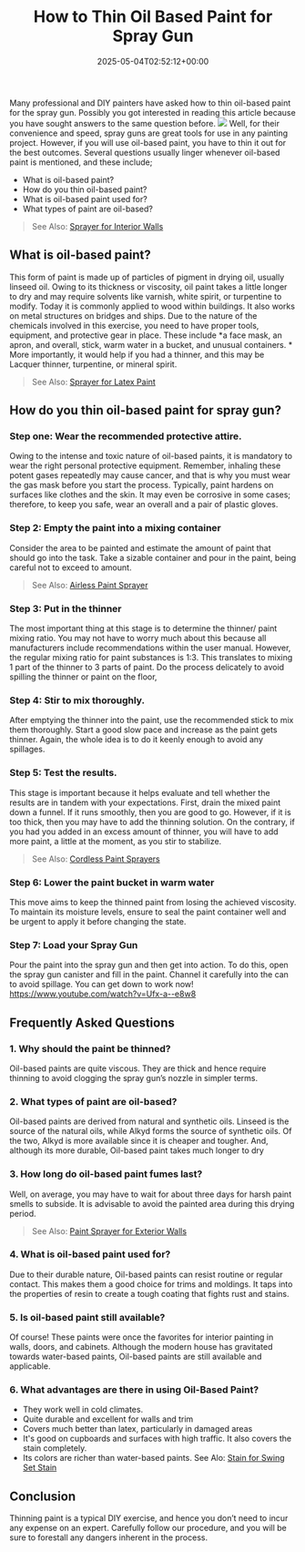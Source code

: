 ﻿---
layout: post
title: How to Thin Oil Based Paint for Spray Gun
date: '2025-05-04T02:52:12+00:00'
categories:
- DIY Paintings
tags: []
slug: /how-to-thin-oil-based-paint-for-spray-gun/
lastmod: 2025-05-07T12:21:28+03:00
---

Many professional and DIY painters have asked how to thin oil-based paint for the spray gun. Possibly you got interested in reading this article because you have sought answers to the same question before.
![](/assets/img/img/)
Well, for their convenience and speed, spray guns are great tools for use in any painting project. However, if you will use oil-based paint, you have to thin it out for the best outcomes.
Several questions usually linger whenever oil-based paint is mentioned, and these include;
- What is oil-based paint?
- How do you thin oil-based paint?
- What is oil-based paint used for?
- What types of paint are oil-based?
> See Also:
> [Sprayer for Interior Walls](https://pestpolicy.com/best-paint-sprayer-for-interior-walls/)
## What is oil-based paint?
This form of paint is made up of particles of pigment in drying oil, usually linseed oil.
Owing to its thickness or viscosity, oil paint takes a little longer to dry and may require solvents like varnish, white spirit, or turpentine to modify. Today it is commonly applied to wood within buildings. It also works on metal structures on bridges and ships.
Due to the nature of the chemicals involved in this exercise, you need to have proper tools, equipment, and protective gear in place.
These include
*a face mask, an apron, and overall, stick, warm water in a bucket, and unusual containers. *
More importantly, it would help if you had a thinner, and this may be Lacquer thinner, turpentine, or mineral spirit.
> See Also:
> [Sprayer for Latex Paint](https://pestpolicy.com/best-sprayer-for-latex-paint/)
## How do you thin oil-based paint for spray gun?
### Step one: Wear the recommended protective attire.
Owing to the intense and toxic nature of oil-based paints, it is mandatory to wear the right personal protective equipment. Remember, inhaling these potent gases repeatedly may cause cancer, and that is why you must wear the gas mask before you start the process.
Typically, paint hardens on surfaces like clothes and the skin. It may even be corrosive in some cases; therefore, to keep you safe, wear an overall and a pair of plastic gloves.
### Step 2: Empty the paint into a mixing container
Consider the area to be painted and estimate the amount of paint that should go into the task. Take a sizable container and pour in the paint, being careful not to exceed to amount.
> See Also:
> [Airless Paint Sprayer](https://pestpolicy.com/best-airless-paint-sprayer/)
### Step 3: Put in the thinner
The most important thing at this stage is to determine the thinner/ paint mixing ratio. You may not have to worry much about this because all manufacturers include recommendations within the user manual.
However, the regular mixing ratio for paint substances is 1:3. This translates to mixing 1 part of the thinner to 3 parts of paint. Do the process delicately to avoid spilling the thinner or paint on the floor,
### Step 4: Stir to mix thoroughly.
After emptying the thinner into the paint, use the recommended stick to mix them thoroughly. Start a good slow pace and increase as the paint gets thinner. Again, the whole idea is to do it keenly enough to avoid any spillages.
### Step 5: Test the results.
This stage is important because it helps evaluate and tell whether the results are in tandem with your expectations. First, drain the mixed paint down a funnel. If it runs smoothly, then you are good to go.
However, if it is too thick, then you may have to add the thinning solution. On the contrary, if you had you added in an excess amount of thinner, you will have to add more paint, a little at the moment, as you stir to stabilize.
> See Also:
> [Cordless Paint Sprayers](https://pestpolicy.com/best-cordless-paint-sprayers/)
### Step 6: Lower the paint bucket in warm water
This move aims to keep the thinned paint from losing the achieved viscosity. To maintain its moisture levels, ensure to seal the paint container well and be urgent to apply it before changing the state.
### Step 7: Load your Spray Gun
Pour the paint into the spray gun and then get into action. To do this, open the spray gun canister and fill in the paint.
Channel it carefully into the can to avoid spillage. You can get down to work now!
https://www.youtube.com/watch?v=Ufx-a--e8w8
## Frequently Asked Questions
### 1. Why should the paint be thinned?
Oil-based paints are quite viscous. They are thick and hence require thinning to avoid clogging the spray gun’s nozzle in simpler terms.
### 2. What types of paint are oil-based?
Oil-based paints are derived from natural and synthetic oils. Linseed is the source of the natural oils, while Alkyd forms the source of synthetic oils.
Of the two, Alkyd is more available since it is cheaper and tougher. And, although its more durable, Oil-based paint takes much longer to dry
### 3. How long do oil-based paint fumes last?
Well, on average, you may have to wait for about three days for harsh paint smells to subside. It is advisable to avoid the painted area during this drying period.
> See Also:
> [Paint Sprayer for Exterior Walls](https://pestpolicy.com/best-paint-sprayer-for-exterior-walls/)
### 4. What is oil-based paint used for?
Due to their durable nature, Oil-based paints can resist routine or regular contact.
This makes them a good choice for trims and moldings. It taps into the properties of resin to create a tough coating that fights rust and stains.
### 5. Is oil-based paint still available?
Of course! These paints were once the favorites for interior painting in walls, doors, and cabinets.
Although the modern house has gravitated towards water-based paints, Oil-based paints are still available and applicable.
### 6. What advantages are there in using Oil-Based Paint?
- They work well in cold climates.
- Quite durable and excellent for walls and trim
- Covers much better than latex, particularly in damaged areas
- It's good on cupboards and surfaces with high traffic. It also covers the stain completely.
- Its colors are richer than water-based paints.
See Alo:
[Stain for Swing Set Stain](https://pestpolicy.com/best-stain-for-swing-set/)
## Conclusion
Thinning paint is a typical DIY exercise, and hence you don’t need to incur any expense on an expert.
Carefully follow our procedure, and you will be sure to forestall any dangers inherent in the process.